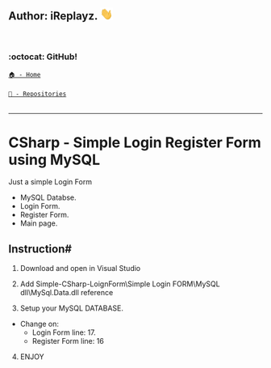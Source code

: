 <h2> Author: iReplayz. <img src="https://github.com/KaduFloresta/KaduFloresta/blob/main/img/Hi.gif?raw=true" width="25"></h2>

 <br>
 
<h3>:octocat: GitHub!</h3>
 <code><a href="https://github.com/iReplayz" title="HomeGit">🏠 - Home</a><br></code><br>
 <code><a href="https://github.com/iReplayz?tab=repositories" title="RepoGit">📂 - Repositories</a><br></code>
 
<br>

---

# CSharp - Simple Login Register Form using MySQL

Just a simple Login Form
- MySQL Databse.
- Login Form.
- Register Form.
- Main page.

## Instruction# 

1. Download and open in Visual Studio
    
2. Add Simple-CSharp-LoignForm\Simple Login FORM\MySQL dll\MySql.Data.dll reference
 
3. Setup your MySQL DATABASE.

* Change on:
    - Login Form line: 17.
	- Register Form line: 16
    
4. ENJOY
    